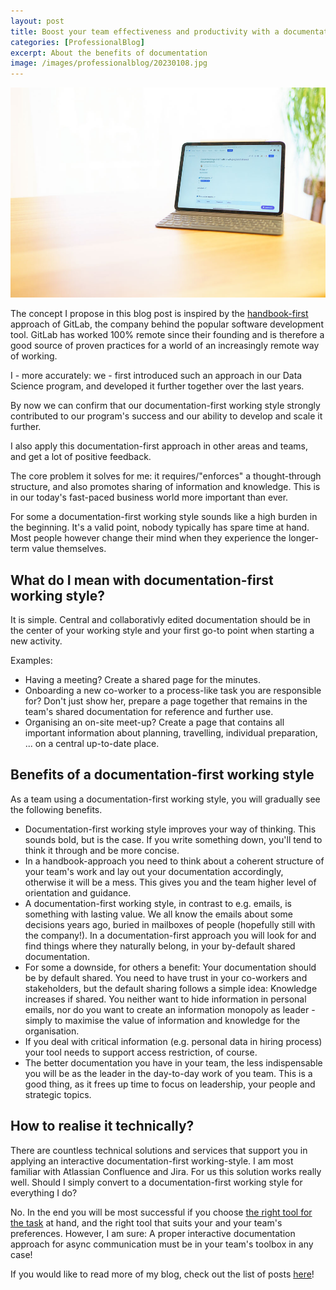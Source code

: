 ```yaml
---
layout: post
title: Boost your team effectiveness and productivity with a documentation-first working style
categories: [ProfessionalBlog]
excerpt: About the benefits of documentation
image: /images/professionalblog/20230108.jpg
---
```


![Jakob’s Professional blog](../images/professionalblog/20230108.jpg)

The concept I propose in this blog post is inspired by the [handbook-first](https://about.gitlab.com/company/culture/all-remote/handbook-first-documentation/) approach of GitLab, the company behind the popular software development tool. GitLab has worked 100% remote since their founding and is therefore a good source of proven practices for a world of an increasingly remote way of working.

I - more accurately: we - first introduced such an approach in our Data Science program, and developed it further together over the last years.

By now we can confirm that our documentation-first working style strongly contributed to our program's success and our ability to develop and scale it further.

I also apply this documentation-first approach in other areas and teams, and get a lot of positive feedback.

The core problem it solves for me: it requires/"enforces" a thought-through structure, and also promotes sharing of information and knowledge. This is in our today's fast-paced business world more important than ever.

For some a documentation-first working style sounds like a high burden in the beginning. It's a valid point, nobody typically has spare time at hand. Most people however change their mind when they experience the longer-term value themselves.

## What do I mean with documentation-first working style?

It is simple. Central and collaborativly edited documentation should be in the center of your working style and your first go-to point when starting a new activity.

Examples:

- Having a meeting? Create a shared page for the minutes.
- Onboarding a new co-worker to a process-like task you are responsible for? Don't just show her, prepare a page together that remains in the team's shared documentation for reference and further use.
- Organising an on-site meet-up? Create a page that contains all important information about planning, travelling, individual preparation, ... on a central up-to-date place.

## Benefits of a documentation-first working style

As a team using a documentation-first working style, you will gradually see the following benefits.

- Documentation-first working style improves your way of thinking. This sounds bold, but is the case. If you write something down, you'll tend to think it through and be more concise.
- In a handbook-approach you need to think about a coherent structure of your team's work and lay out your documentation accordingly, otherwise it will be a mess. This gives you and the team higher level of orientation and guidance.
- A documentation-first working style, in contrast to e.g. emails, is something with lasting value. We all know the emails about some decisions years ago, buried in mailboxes of people (hopefully still with the company!). In a documentation-first approach you will look for and find things where they naturally belong, in your by-default shared documentation.
- For some a downside, for others a benefit: Your documentation should be by default shared. You need to have trust in your co-workers and stakeholders, but the default sharing follows a simple idea: Knowledge increases if shared. You neither want to hide information in personal emails, nor do you want to create an information monopoly as leader - simply to maximise the value of information and knowledge for the organisation.
- If you deal with critical information (e.g. personal data in hiring process) your tool needs to support access restriction, of course.
- The better documentation you have in your team, the less indispensable you will be as the leader in the day-to-day work of you team. This is a good thing, as it frees up time to focus on leadership, your people and strategic topics. 

## How to realise it technically?

There are countless technical solutions and services that support you in applying an interactive documentation-first working-style. I am most familiar with Atlassian Confluence and Jira. For us this solution works really well.
Should I simply convert to a documentation-first working style for everything I do?

No. In the end you will be most successful if you choose [the right tool for the task](../use_the_right_tool_for_the_communication_job) at hand, and the right tool that suits your and your team's preferences. However, I am sure: A proper interactive documentation approach for async communication must be in your team's toolbox in any case! 


If you would like to read more of my blog, check out the list of posts [here](../work#professional-blog)!